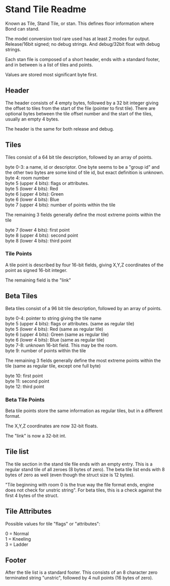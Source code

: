 # Stand Tile Readme

Known as Tile, Stand Tile, or stan. This defines floor information where Bond can stand.

The model conversion tool rare used has at least 2 modes for output. Release/16bit signed; no debug strings.  And debug/32bit float with debug strings.

Each stan file is composed of a short header, ends with a standard footer, and in between is a list of tiles and points.

Values are stored most significant byte first.

## Header

The header consists of 4 empty bytes, followed by a 32 bit integer giving the offset to tiles from the start of the file (pointer to first tile). There are optional bytes between the tile offset number and the start of the tiles, usually an empty 4 bytes.

The header is the same for both release and debug.

## Tiles

Tiles consist of a 64 bit tile description, followed by an array of points.

byte 0-3: a name, id or descriptor. One byte seems to be a "group id" and the other two bytes are some kind of tile id, but exact definition is unknown.  
byte 4: room number  
byte 5 (upper 4 bits): flags or attributes.  
byte 5 (lower 4 bits): Red  
byte 6 (upper 4 bits): Green  
byte 6 (lower 4 bits): Blue  
byte 7 (upper 4 bits): number of points within the tile  

The remaining 3 fields generally define the most extreme points within the tile

byte 7 (lower 4 bits): first point  
byte 8 (upper 4 bits): second point  
byte 8 (lower 4 bits): third point  

### Tile Points

A tile point is described by four 16-bit fields, giving X,Y,Z coordinates of the point as signed 16-bit integer.

The remaining field is the "link"

## Beta Tiles

Beta tiles consist of a 96 bit tile description, followed by an array of points.

byte 0-4: pointer to string giving the tile name   
byte 5 (upper 4 bits): flags or attributes. (same as regular tile)  
byte 5 (lower 4 bits): Red (same as regular tile)  
byte 6 (upper 4 bits): Green (same as regular tile)  
byte 6 (lower 4 bits): Blue (same as regular tile)  
byte 7-8: unknown 16-bit field. This may be the room.  
byte 9: number of points within the tile  

The remaining 3 fields generally define the most extreme points within the tile (same as regular tile, except one full byte)

byte 10: first point  
byte 11: second point  
byte 12: third point  

### Beta Tile Points

Beta tile points store the same information as regular tiles, but in a different format.

The X,Y,Z coordinates are now 32-bit floats.

The "link" is now a 32-bit int.

## Tile list

The tile section in the stand tile file ends with an empty entry. This is a regular stand tile of all zeroes (8 bytes of zero). The beta tile list ends with 8 bytes of zero as well (even though the struct size is 12 bytes).

"Tile beginning with room 0 is the true way the file format ends, engine does not check for unstric string". For beta tiles, this is a check against the first 4 bytes of the struct.

## Tile Attributes

Possible values for tile "flags" or "attributes":

0 = Normal  
1 = Kneeling  
3 = Ladder  

## Footer
After the tile list is a standard footer. This consists of an 8 character zero terminated string "unstric", followed by 4 null points (16 bytes of zero).
